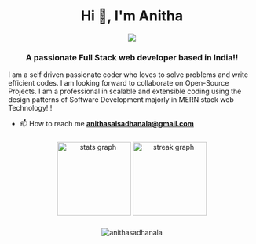 


<h1 align="center">Hi 👋, I'm Anitha</h1>
<div align="center">
  <img src="https://visitor-badge.laobi.icu/badge?page_id=Anithasadhanala.Anithasadhanala&"  />
</div>
<h3 align="center">A passionate Full Stack web developer based in India!!</h3>


I am a self driven passionate coder who loves to solve problems and write efficient codes.
I am looking forward to collaborate on Open-Source Projects. 
I am a professional in scalable and extensible coding using the design patterns of Software Development majorly in MERN stack web Technology!!! </br>

- 📫 How to reach me **anithasaisadhanala@gmail.com**


###

<div align="center">
  <img src="https://github-readme-stats.vercel.app/api?username=Anithasadhanala&hide_title=false&hide_rank=false&show_icons=true&include_all_commits=true&count_private=true&disable_animations=false&theme=nord&locale=en&hide_border=true&order=1" height="150" alt="stats graph"  />
  <img src="https://streak-stats.demolab.com?user=Anithasadhanala&locale=en&mode=daily&theme=nord&hide_border=true&border_radius=5&order=3" height="150" alt="streak graph"  />
</div>

###



<p align="center"><img align="center" src="https://github-readme-stats.vercel.app/api/top-langs?username=anithasadhanala&show_icons=true&locale=en&layout=compact" alt="anithasadhanala" /></p>







